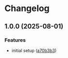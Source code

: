 # Changelog

## 1.0.0 (2025-08-01)


### Features

* initial setup ([a70b3b3](https://github.com/Skaronator/lancache-adguardhome-sync/commit/a70b3b3855609a4e2a707a51708291b409c27834))
